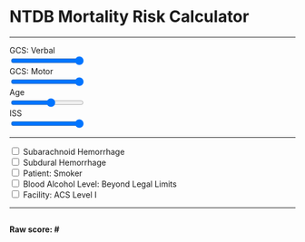 <html>
<head>
	<script src="myscript.js"></script>
	<link rel="stylesheet" href="styles.css">
</head>

<h1> NTDB Mortality Risk Calculator </h1>
<hr>

<form action="" id="calc" onsubmit="return false;">
	<div class="sliders">
		<div class="slidecontainer">
			<label for="gcsVerb">GCS: Verbal</label><br/>
	  		<input type="range" min="1" max="5" value="5" class="slider" id="gcsVerb" name="gcsVerb" onchange="sliderChange()">
	  		<output id="gcsVerbOutput"></output>
		</div>
		<div class="slidecontainer">
			<label for="gcsMot">GCS: Motor</label><br/>
	  		<input type="range" min="1" max="6" value="6" class="slider" id="gcsMot" name="gcsMot" onchange="sliderChange()"> 
	  		<output id="gcsMotOutput"></output>
		</div>
		<div class="slidecontainer">
			<label for="age">Age</label><br/>
	  		<input type="range" min="0" max="90" value="50" class="slider" id="age" name="age" onchange="sliderChange()"> 
	  		<output id="ageOutput"></output>
		</div>
		<div class="slidecontainer">
			<label for="iss">ISS</label><br/>
	  		<input type="range" min="1" max="75" value="75" class="slider" id="iss" name="iss" onchange="sliderChange()"> 
	  		<output id="issOutput"></output>
		</div>
	</div>
<hr id="mid">
<div class="checkboxes">
	<input type="checkbox" id="sahBox" name="sahBox" value="1" onchange="checkboxChange()">
	<label for="sahBox"> Subarachnoid Hemorrhage </label><br>
	<input type="checkbox" id="sdhBox" name="sdhBox" value="1" onchange="checkboxChange()">
	<label for="sdhBox"> Subdural Hemorrhage </label><br>
	<input type="checkbox" id="smokerBox" name="smokerBox" value="1" onchange="checkboxChange()">
	<label for="smokerBox"> Patient: Smoker</label><br>
	<input type="checkbox" id="balBox" name="balBox" value="1" onchange="checkboxChange()">
	<label for="balBox"> Blood Alcohol Level: Beyond Legal Limits </label><br>
	<input type="checkbox" id="acsBox" name="acsBox" value="1" onchange="checkboxChange()">
	<label for="acsBox"> Facility: ACS Level I</label><br>
</div>

</form>
<hr id="end">

<h2 id="RiskGroup"></h2>
<h4>Raw score: <text id="score">#</text> </h4>
</html>

